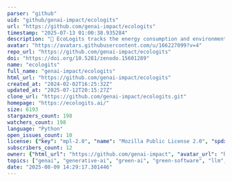 ```yaml
---
parser: "github"
uid: "github/genai-impact/ecologits"
url: "https://github.com/genai-impact/ecologits"
timestamp: "2025-07-13 01:00:38.935284"
description: "🌱 EcoLogits tracks the energy consumption and environmental footprint of using generative AI models through APIs."
avatar: "https://avatars.githubusercontent.com/u/166227099?v=4"
repo_url: "https://github.com/genai-impact/ecologits"
doi: "https://doi.org/10.5281/zenodo.15601289"
name: "ecologits"
full_name: "genai-impact/ecologits"
html_url: "https://github.com/genai-impact/ecologits"
created_at: "2024-02-02T16:25:32Z"
updated_at: "2025-07-12T20:15:27Z"
clone_url: "https://github.com/genai-impact/ecologits.git"
homepage: "https://ecologits.ai/"
size: 6193
stargazers_count: 198
watchers_count: 198
language: "Python"
open_issues_count: 10
license: {"key": "mpl-2.0", "name": "Mozilla Public License 2.0", "spdx_id": "MPL-2.0", "url": "https://api.github.com/licenses/mpl-2.0", "node_id": "MDc6TGljZW5zZTE0"}
subscribers_count: 12
owner: {"html_url": "https://github.com/genai-impact", "avatar_url": "https://avatars.githubusercontent.com/u/166227099?v=4", "login": "genai-impact", "type": "Organization"}
topics: ["genai", "generative-ai", "green-ai", "green-software", "llm", "llm-inference", "python", "sustainability", "sustainable-ai"]
date: "2025-08-09 14:29:17.301446"
---
```

